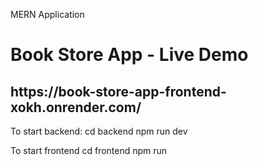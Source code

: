 MERN Application
<h1>Book Store App - Live Demo</h1>
<h2>https://book-store-app-frontend-xokh.onrender.com/</h2>

To start backend: 
   cd backend
   npm run dev

To start frontend
   cd frontend
   npm run   
